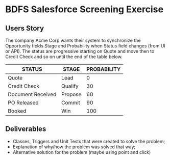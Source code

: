 # BDFS Salesforce Screening Exercise

## Users Story

The company Acme Corp wants their system to synchronize the Opportunity fields Stage and Probability when
Status field changes (from UI or API). The status are progressive starting on Quote and move then to Credit Check
and so on until the end of the table below.

| STATUS             | STAGE   | PROBABILITY |
| ------------------ | ------- | ----------- |
| Quote              | Lead    | 0           |
| Credit Check       | Qualify | 30          |
| Document Received  | Propose | 60          |
| PO Released        | Commit  | 90          |
| Booked             | Win     | 100         |

## Deliverables

* Classes, Triggers and Unit Tests that were created to solve the problem;
* Explanation of why/how the problem was solved that way;
* Alternative solution for the problem (maybe using point and click)
